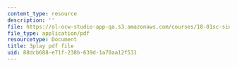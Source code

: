 ```yaml
---
content_type: resource
description: ''
file: https://ol-ocw-studio-app-qa.s3.amazonaws.com/courses/18-01sc-single-variable-calculus-fall-2010/88dcb688e71f238b639d1a70aa12f531_Eaei-Y5AO_E.pdf
file_type: application/pdf
resourcetype: Document
title: 3play pdf file
uid: 88dcb688-e71f-238b-639d-1a70aa12f531
---
```

